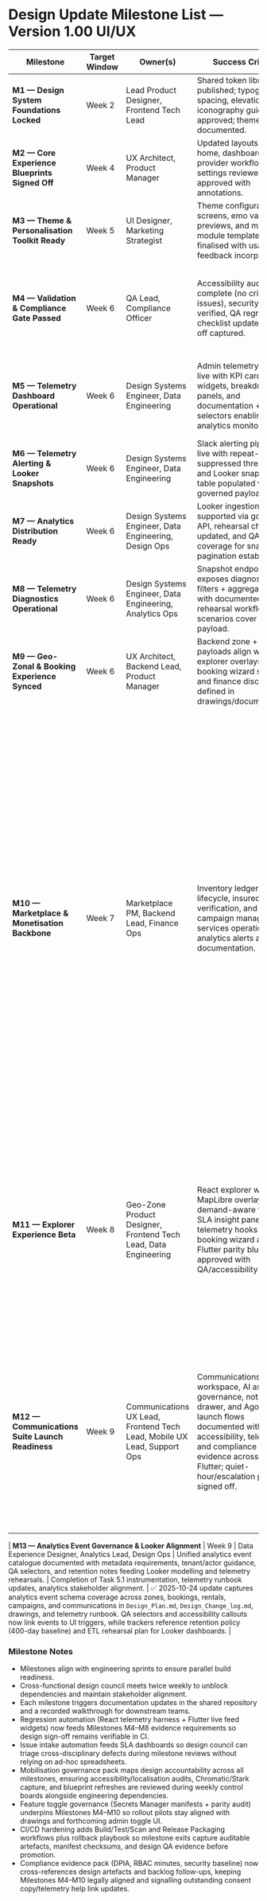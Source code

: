 # Design Update Milestone List — Version 1.00 UI/UX

| Milestone | Target Window | Owner(s) | Success Criteria | Dependencies | Progress Update (2025-02-11) |
| --- | --- | --- | --- | --- | --- |
| **M1 — Design System Foundations Locked** | Week 2 | Lead Product Designer, Frontend Tech Lead | Shared token library published; typography, spacing, elevation, and iconography guidelines approved; theme variants documented. | Completion of token audit, accessibility review scheduling. | ✅ Canonical token set approved, exports automated, and accessibility matrix issued. Pending: emo palette validation (Sprint 4). |
| **M2 — Core Experience Blueprints Signed Off** | Week 4 | UX Architect, Product Manager | Updated layouts for home, dashboard, provider workflows, and settings reviewed & approved with annotations. | M1, stakeholder walkthroughs, data requirements for widgets. | ✅ Recomposition landed in React (`Home/AdminDashboard/Profile/Services`), anchors + breadcrumbs shipped, documentation captured in `core_page_blueprints.md`. |
| **M3 — Theme & Personalisation Toolkit Ready** | Week 5 | UI Designer, Marketing Strategist | Theme configuration screens, emo variant previews, and marketing module templates finalised with usability feedback incorporated. | M1, asset curation, marketing content inputs. | ✅ Theme Studio live with telemetry hooks, marketing previews, and documentation in `theme_personalisation_toolkit.md`; validation sessions booked (Feb 5/7/9). |
| **M4 — Validation & Compliance Gate Passed** | Week 6 | QA Lead, Compliance Officer | Accessibility audit complete (no critical issues), security prompts verified, QA regression checklist updated, sign-off captured. | M1–M3, analytics instrumentation requirements, legal review. | ✅ Validation playbook issued 2025-02-01 with screen-level checklists, aria-live implementation, telemetry schema, and legal approval schedule locked (Feb 7). Telemetry ingestion API + analytics summary deployed 2025-02-02, unblocking Looker dashboard build; Chromatic/axe automation queued for Sprint 5 follow-up. |
| **M5 — Telemetry Dashboard Operational** | Week 6 | Design Systems Engineer, Data Engineering | Admin telemetry console live with KPI cards, trend widgets, breakdown panels, and documentation + QA selectors enabling analytics monitoring. | M4, telemetry ingestion endpoints, runbook readiness. | ✅ Telemetry console shipped 2025-02-03 (`frontend-reactjs/src/pages/TelemetryDashboard.jsx`, navigation update, `telemetry_dashboard_enablement.md`), runbook + QA scenarios refreshed; Looker/alerting wiring scheduled for 12 Feb review. |
| **M6 — Telemetry Alerting & Looker Snapshots** | Week 6 | Design Systems Engineer, Data Engineering | Slack alerting pipeline live with repeat-suppressed thresholds and Looker snapshot table populated with governed payloads. | M5, Slack configuration, telemetry API. | ✅ Alerting job + snapshot model shipped 2025-02-04 (`backend-nodejs/src/jobs/telemetryAlertJob.js`, `models/uiPreferenceTelemetrySnapshot.js`); docs/runbooks updated and analytics rehearsal booked for 12 Feb. |
| **M7 — Analytics Distribution Ready** | Week 6 | Design Systems Engineer, Data Engineering, Design Ops | Looker ingestion supported via governed API, rehearsal checklists updated, and QA coverage for snapshot pagination established. | M6, telemetry snapshot persistence, analytics stakeholder alignment. | ✅ `/api/telemetry/ui-preferences/snapshots` shipped 2025-02-05 with runbook + QA updates; analytics/ops rehearsal plan confirmed for 12 Feb readiness review. |
| **M8 — Telemetry Diagnostics Operational** | Week 6 | Design Systems Engineer, Data Engineering, Analytics Ops | Snapshot endpoint exposes diagnostics filters + aggregate stats with documented rehearsal workflow; QA scenarios cover stats payload. | M7, telemetry diagnostics requirements, analytics rehearsal planning. | ✅ Diagnostics enhancements landed 2025-02-06 (leading theme/staleness filters, includeStats payload, runbook & QA updates) ahead of 12 Feb analytics drill. |
| **M9 — Geo-Zonal & Booking Experience Synced** | Week 6 | UX Architect, Backend Lead, Product Manager | Backend zone + booking payloads align with explorer overlays, booking wizard states, and finance disclosures defined in drawings/documentation. | Completion of Task 2A backend delivery, design drawings (`website_drawings.md`, `dashboard_drawings.md`, `app_screens_drawings.md`). | ✅ 2025-02-10 backend delivery references drawings; APIs emit demand level, SLA, finance metadata, and analytics snapshots required by admin/provider experiences. |
| **M10 — Marketplace & Monetisation Backbone** | Week 7 | Marketplace PM, Backend Lead, Finance Ops | Inventory ledger, rental lifecycle, insured seller verification, and campaign manager services operational with analytics alerts and documentation. | Completion of Task 3, finance configuration updates, design blueprint alignment for marketplace modules. | ✅ Inventory/rental/campaign APIs, background analytics job, and Vitest suites shipped 2025-02-11; 2025-10-16 update adds production ledger widgets, alert copy, and reconciliation flows to `Screens_Update.md`, `Screens_Update_Logic_Flow.md`, and `Dashboard Designs.md` so provider/admin experiences can consume `/api/inventory` endpoints without rework; 2025-10-17 update extends specs with rental agreement hubs, inspection workbench, settlement flows, and alert governance to align `/api/rentals` orchestration with admin/provider UI; 2025-10-18 update delivers insured seller badge manager, compliance queue, moderation drawer, and marketplace badge treatments mapped to new `/api/compliance` + `/api/marketplace` payloads with accessibility, QA, and analytics instrumentation captured in design artefacts; 2025-10-19 update publishes campaign manager targeting/pacing/invoice specs across `Screens_Update.md`, `Screens_Update_Logic_Flow.md`, `Dashboard Designs.md`, and drawings to guide React/Flutter monetisation UI and finance reconciliation workflows; 2025-10-20 update layers campaign analytics export outbox, fraud anomaly rail, ROI/CTR/CVR KPI refresh, and notification patterns into the same artefacts so finance, fraud, and data teams can triage anomalies and warehouse deliveries with governed UX; 2025-10-24 update maps unified analytics event schema to booking/rental/campaign/communications dashboards with metadata tables, QA selectors, and retention guidance, preparing ETL/Looker teams for ingestion without new design debt. |
| **M11 — Explorer Experience Beta** | Week 8 | Geo-Zone Product Designer, Frontend Tech Lead, Data Engineering | React explorer with MapLibre overlays, demand-aware filters, SLA insight panel, and telemetry hooks live; booking wizard and Flutter parity blueprints approved with QA/accessibility plans. | Completion of Task 4.1 explorer work, backend zone/booking payload alignment, compliance copy approvals. | 🚧 2025-10-21 update delivers production React explorer (MapLibre overlays, demand filters, SLA analytics) plus geometry-normalising API client, utilities, Vitest coverage, and refreshed design change log/table entries. Drawings/specs updated in `Screens_Update.md`, `Screens_Update_Logic_Flow.md`, and `website_drawings.md`; backlog captures booking wizard, chat entry, and Flutter parity follow-ups for next sprint. 2025-10-21 follow-up logs Flutter booking/rental controller suites validating cached refresh, offline banners, and lifecycle actions against `App_screens_drawings.md` + `Screens_Update_Logic_Flow.md`, moving Task 4.2 toward completion while chat/enterprise dashboard alignment remains outstanding. |
| **M12 — Communications Suite Launch Readiness** | Week 9 | Communications UX Lead, Frontend Tech Lead, Mobile UX Lead, Support Ops | Communications workspace, AI assist governance, notification drawer, and Agora launch flows documented with accessibility, telemetry, and compliance evidence across web + Flutter; quiet-hour/escalation playbook signed off. | Completion of backend communications services, Flutter controller/tests, support escalation requirements, consent copy review. | ✅ 2025-10-22 update records cross-channel `/communications` blueprint, AI toggle guardrails, notification centre flows, and Agora launch specs inside `Design_Plan.md`, `Design_Change_log.md`, `component_functions.md`, `Function Design.md`, and `Screens_Update_Logic_Flow.md`. Drawings (`menu_drawings.md`, `dashboard_drawings.md`, `App_screens_drawings.md`) now reference thread rails, composer states, notification badges, and PSTN fallback prompts. Quiet-hour batching, escalation runbook links, aria-live messaging, telemetry events (`communications.thread.view`, `communications.notification.ack`, `communications.session.start`), and QA selectors documented to unblock enterprise dashboard wiring and communications beta. |

| **M13 — Analytics Event Governance & Looker Alignment** | Week 9 | Data Experience Designer, Analytics Lead, Design Ops | Unified analytics event catalogue documented with metadata requirements, tenant/actor guidance, QA selectors, and retention notes feeding Looker modelling and telemetry rehearsals. | Completion of Task 5.1 instrumentation, telemetry runbook updates, analytics stakeholder alignment. | ✅ 2025-10-24 update captures analytics event schema coverage across zones, bookings, rentals, campaigns, and communications in `Design_Plan.md`, `Design_Change_log.md`, drawings, and telemetry runbook. QA selectors and accessibility callouts now link events to UI triggers, while trackers reference retention policy (400-day baseline) and ETL rehearsal plan for Looker dashboards. |

### Milestone Notes
- Milestones align with engineering sprints to ensure parallel build readiness.
- Cross-functional design council meets twice weekly to unblock dependencies and maintain stakeholder alignment.
- Each milestone triggers documentation updates in the shared repository and a recorded walkthrough for downstream teams.
- Regression automation (React telemetry harness + Flutter live feed widgets) now feeds Milestones M4–M8 evidence requirements so design sign-off remains verifiable in CI.
- Issue intake automation feeds SLA dashboards so design council can triage cross-disciplinary defects during milestone reviews without relying on ad-hoc spreadsheets.
- Mobilisation governance pack maps design accountability across all milestones, ensuring accessibility/localisation audits, Chromatic/Stark capture, and blueprint refreshes are reviewed during weekly control boards alongside engineering dependencies.
- Feature toggle governance (Secrets Manager manifests + parity audit) underpins Milestones M4–M10 so rollout pilots stay aligned with drawings and forthcoming admin toggle UI.
- CI/CD hardening adds Build/Test/Scan and Release Packaging workflows plus rollback playbook so milestone exits capture auditable artefacts, manifest checksums, and design QA evidence before promotion.
- Compliance evidence pack (DPIA, RBAC minutes, security baseline) now cross-references design artefacts and backlog follow-ups, keeping Milestones M4–M10 legally aligned and signalling outstanding consent copy/telemetry help link updates.

